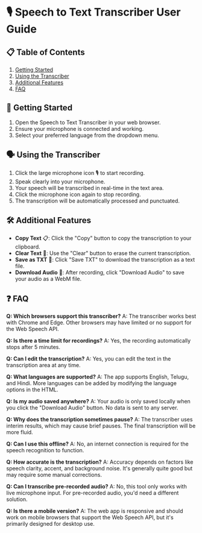 # 🎙️ Speech to Text Transcriber User Guide

## 📋 Table of Contents

1. [Getting Started](#getting-started)
2. [Using the Transcriber](#using-the-transcriber)
3. [Additional Features](#additional-features)
4. [FAQ](#faq)

## 🚀 Getting Started

1. Open the Speech to Text Transcriber in your web browser.
2. Ensure your microphone is connected and working.
3. Select your preferred language from the dropdown menu.

## 🗣️ Using the Transcriber

1. Click the large microphone icon 🎙️ to start recording.
2. Speak clearly into your microphone.
3. Your speech will be transcribed in real-time in the text area.
4. Click the microphone icon again to stop recording.
5. The transcription will be automatically processed and punctuated.

## 🛠️ Additional Features

- **Copy Text** 📋: Click the "Copy" button to copy the transcription to your clipboard.
- **Clear Text** 🧹: Use the "Clear" button to erase the current transcription.
- **Save as TXT** 💾: Click "Save TXT" to download the transcription as a text file.
- **Download Audio** 🎵: After recording, click "Download Audio" to save your audio as a WebM file.

## ❓ FAQ

**Q: Which browsers support this transcriber?**
A: The transcriber works best with Chrome and Edge. Other browsers may have limited or no support for the Web Speech API.

**Q: Is there a time limit for recordings?**
A: Yes, the recording automatically stops after 5 minutes.

**Q: Can I edit the transcription?**
A: Yes, you can edit the text in the transcription area at any time.

**Q: What languages are supported?**
A: The app supports English, Telugu, and Hindi. More languages can be added by modifying the language options in the HTML.

**Q: Is my audio saved anywhere?**
A: Your audio is only saved locally when you click the "Download Audio" button. No data is sent to any server.

**Q: Why does the transcription sometimes pause?**
A: The transcriber uses interim results, which may cause brief pauses. The final transcription will be more fluid.

**Q: Can I use this offline?**
A: No, an internet connection is required for the speech recognition to function.

**Q: How accurate is the transcription?**
A: Accuracy depends on factors like speech clarity, accent, and background noise. It's generally quite good but may require some manual corrections.

**Q: Can I transcribe pre-recorded audio?**
A: No, this tool only works with live microphone input. For pre-recorded audio, you'd need a different solution.

**Q: Is there a mobile version?**
A: The web app is responsive and should work on mobile browsers that support the Web Speech API, but it's primarily designed for desktop use.
